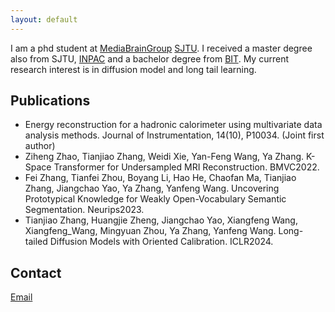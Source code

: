 ```yaml
---
layout: default
---
```

I am a phd student at [MediaBrainGroup](https://mediabrain.sjtu.edu.cn/) [SJTU](https://www.sjtu.edu.cn/). I received a master degree also from SJTU, [INPAC](https://inpac.sjtu.edu.cn/) and a bachelor degree from [BIT](https://bit.edu.cn/).
My current research interest is in diffusion model and long tail learning.

## Publications
- Energy reconstruction for a hadronic calorimeter using multivariate data analysis methods. Journal of Instrumentation, 14(10), P10034. (Joint first author)
- Ziheng Zhao, Tianjiao Zhang, Weidi Xie, Yan-Feng Wang, Ya Zhang. K-Space Transformer for Undersampled MRI Reconstruction. BMVC2022.
- Fei Zhang, Tianfei Zhou, Boyang Li, Hao He, Chaofan Ma, Tianjiao Zhang, Jiangchao Yao, Ya Zhang, Yanfeng Wang. Uncovering Prototypical Knowledge for Weakly Open-Vocabulary Semantic Segmentation. Neurips2023.
- Tianjiao Zhang, Huangjie Zheng, Jiangchao Yao, Xiangfeng Wang, Xiangfeng_Wang, Mingyuan Zhou, Ya Zhang, Yanfeng Wang. Long-tailed Diffusion Models with Oriented Calibration. ICLR2024.

## Contact
[Email](tianjiao.zhang@foxmail.com)

